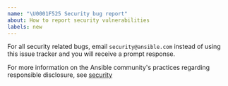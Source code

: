 ```yaml
---
name: "\U0001F525 Security bug report"
about: How to report security vulnerabilities
labels: new
---
```


For all security related bugs, email `security@ansible.com` instead of using this
issue tracker and you will receive a prompt response.

For more information on the Ansible community's practices regarding responsible
disclosure, see [security](https://www.ansible.com/security)
